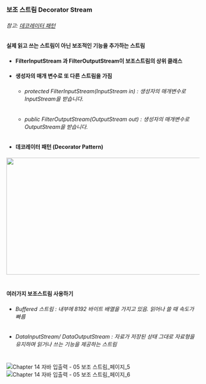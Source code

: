 ### 보조 스트림 Decorator Stream

###### 참고: [데코레이터 패턴](https://github.com/6161990/TIL/blob/main/DesignPattern/Decorator%20Pattern.md)

#### 실제 읽고 쓰는 스트림이 아닌 보조적인 기능을 추가하는 스트림 
* #### FilterInputStream 과 FilterOutputStream이 보조스트림의 상위 클래스
* #### 생성자의 매개 변수로 또 다른 스트림을 가짐
  * ###### protected FilterInputStream(InputStream in) : 생성자의 매개변수로 InputStream을 받습니다.
  * ###### public FilterOutputStream(OutputStream out) : 생성자의 매개변수로 OutputStream을 받습니다.
* #### 데코레이터 패턴 (Decorator Pattern) 
<img src="https://user-images.githubusercontent.com/74708028/110726518-dd84c480-825c-11eb-8973-5e9f9186dad2.jpg" width="700" height="305"/>  

#

**여러가지 보조스트림 사용하기**  
* ###### Buffered 스트림 : 내부에 8192 바이트 배열을 가지고 있음. 읽어나 쓸 때 속도가 빠름
* ###### DataInputStream/ DataOutputStream : 자료가 저장된 상태 그대로 자료형을 유지하며 읽거나 쓰는 기능을 제공하는 스트림  


#

![Chapter 14 자바 입출력 - 05 보조 스트림_페이지_5](https://user-images.githubusercontent.com/74708028/110728099-c693a180-825f-11eb-90fb-462e242bbe79.png)
![Chapter 14 자바 입출력 - 05 보조 스트림_페이지_6](https://user-images.githubusercontent.com/74708028/110728114-ceebdc80-825f-11eb-928b-d6fe8869d18a.png)


